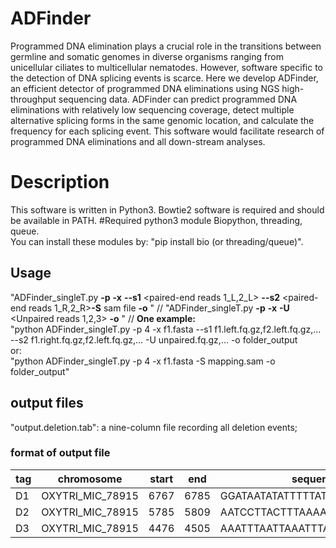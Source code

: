 # ADFinder

Programmed DNA elimination plays a crucial role in the transitions between germline and somatic genomes in diverse organisms ranging from unicellular ciliates to multicellular nematodes. However, software specific to the detection of DNA splicing events is scarce. Here we develop ADFinder, an efficient detector of programmed DNA eliminations using NGS high-throughput sequencing data. ADFinder can predict programmed DNA eliminations with relatively low sequencing coverage, detect multiple alternative splicing forms in the same genomic location, and calculate the frequency for each splicing event. This software would facilitate research of programmed DNA eliminations and all down-stream analyses.

# Description
This software is written in Python3.  Bowtie2 software is required and should be available in PATH.
#Required python3 module
Biopython, threading, queue.  
You can install these modules by: "pip install bio (or threading/queue)".  
## Usage
"ADFinder_singleT.py **-p** <number of threads> **-x** <genome reference in fasta> **--s1** <paired-end reads 1_L,2_L> **--s2** <paired-end reads 1_R,2_R>**-S** sam file **-o** <output folder>"  //
"ADFinder_singleT.py **-p** <number of threads> **-x** <genome reference in fasta> **-U** <Unpaired reads 1,2,3> **-o** <output folder>"  //
**One example:**  
  "python ADFinder_singleT.py -p 4 -x f1.fasta --s1 f1.left.fq.gz,f2.left.fq.gz,... --s2 f1.right.fq.gz,f2.left.fq.gz,... -U unpaired.fq.gz,... -o folder_output  
or:  
"python ADFinder_singleT.py -p 4 -x f1.fasta -S mapping.sam -o folder_output"  

## output files 
"output.deletion.tab": a nine-column file recording all deletion events;

### format of output file

|tag|chromosome|start|end|sequence|length|splicing_depth|non_splicing_depth|frequency|
|---|---|---|---|---|---|---|---|---|
|D1|OXYTRI_MIC_78915|6767|6785|GGATAATATATTTTTATAT|19|15|1.500000|0.909091|
|D2|OXYTRI_MIC_78915|5785|5809|AATCCTTACTTTAAAATTTTTTATT|25|22|3.100000|0.876494|
|D3|OXYTRI_MIC_78915|4476|4505|AAATTTAATTAAATTTATATGTTTAATTTT|30|7|1.800000|0.795455|


